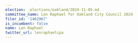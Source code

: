 ```yaml
---
election: _elections/oakland/2024-11-05.md
committee_name: Len Raphael for Oakland City Council 2024
filer_id: '1462967'
is_incumbent: false
name: Len Raphael
twitter_url: lenraphaelcpa
---
```

